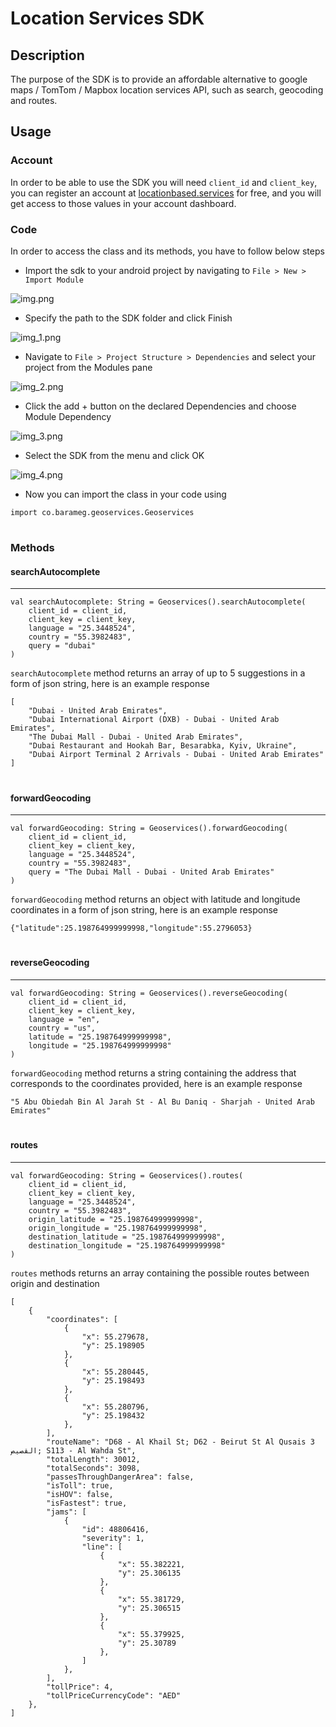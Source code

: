 # Location Services SDK

## Description

The purpose of the SDK is to provide an affordable alternative to google maps / TomTom / Mapbox location services API, such as search, geocoding and routes.
## Usage

### Account
In order to be able to use the SDK you will need `client_id` and `client_key`, you can register an account at [locationbased.services](https://www.codecogs.com/latex/eqneditor.php) for free, and you will get access to those values in your account dashboard. 

### Code

In order to access the class and its methods, you have to follow below steps 
- Import the sdk to your android project by navigating to `File > New > Import Module `

![img.png](img.png)

- Specify the path to the SDK folder and click Finish

![img_1.png](img_1.png)

- Navigate to ` File > Project Structure > Dependencies ` and select your project from the Modules pane

![img_2.png](img_2.png)

- Click the add + button on the declared Dependencies and choose Module Dependency

![img_3.png](img_3.png)

- Select the SDK from the menu and click OK

![img_4.png](img_4.png)

- Now you can import the class in your code using 

```
import co.barameg.geoservices.Geoservices
```

#
### Methods

#### searchAutocomplete
___
```
val searchAutocomplete: String = Geoservices().searchAutocomplete(
    client_id = client_id,
    client_key = client_key,
    language = "25.3448524",
    country = "55.3982483",
    query = "dubai"
)
```
`searchAutocomplete` method returns an array of up to 5 suggestions in a form of json string, here is an example response
```
[
    "Dubai - United Arab Emirates",
    "Dubai International Airport (DXB) - Dubai - United Arab Emirates",
    "The Dubai Mall - Dubai - United Arab Emirates",
    "Dubai Restaurant and Hookah Bar, Besarabka, Kyiv, Ukraine",
    "Dubai Airport Terminal 2 Arrivals - Dubai - United Arab Emirates"
]
```
#
#### forwardGeocoding
___
```
val forwardGeocoding: String = Geoservices().forwardGeocoding(
    client_id = client_id,
    client_key = client_key,
    language = "25.3448524",
    country = "55.3982483",
    query = "The Dubai Mall - Dubai - United Arab Emirates"
)
```
`forwardGeocoding` method returns an object with latitude and longitude coordinates in a form of json string, here is an example response
```
{"latitude":25.198764999999998,"longitude":55.2796053}
```
#
#### reverseGeocoding
___
```
val forwardGeocoding: String = Geoservices().reverseGeocoding(
    client_id = client_id,
    client_key = client_key,
    language = "en",
    country = "us",
    latitude = "25.198764999999998",
    longitude = "25.198764999999998"
)
```
`forwardGeocoding` method returns a string containing the address that corresponds to the coordinates provided, here is an example response
```
"5 Abu Obiedah Bin Al Jarah St - Al Bu Daniq - Sharjah - United Arab Emirates"
```
#
#### routes
___
```
val forwardGeocoding: String = Geoservices().routes(
    client_id = client_id,
    client_key = client_key,
    language = "25.3448524",
    country = "55.3982483",
    origin_latitude = "25.198764999999998",
    origin_longitude = "25.198764999999998",
    destination_latitude = "25.198764999999998",
    destination_longitude = "25.198764999999998"
)
```
`routes` methods returns an array containing the possible routes between origin and destination

```
[
    {
        "coordinates": [
            {
                "x": 55.279678,
                "y": 25.198905
            },
            {
                "x": 55.280445,
                "y": 25.198493
            },
            {
                "x": 55.280796,
                "y": 25.198432
            }, 
        ],
        "routeName": "D68 - Al Khail St; D62 - Beirut St Al Qusais 3 القصيص; S113 - Al Wahda St",
        "totalLength": 30012,
        "totalSeconds": 3098,
        "passesThroughDangerArea": false,
        "isToll": true,
        "isHOV": false,
        "isFastest": true,
        "jams": [
            {
                "id": 48806416,
                "severity": 1,
                "line": [
                    {
                        "x": 55.382221,
                        "y": 25.306135
                    },
                    {
                        "x": 55.381729,
                        "y": 25.306515
                    },
                    {
                        "x": 55.379925,
                        "y": 25.30789
                    }, 
                ]
            }, 
        ],
        "tollPrice": 4,
        "tollPriceCurrencyCode": "AED"
    },
]
```
